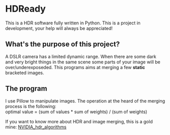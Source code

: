 # HDReady
This is a HDR software fully written in Python. This is a project in development, your help will always be appreciated!

## What's the purpose of this project?

A DSLR camera has a limited dynamic range. When there are some dark and very bright things in the same scene some parts of your image will be over/underexposeded. This programs aims at merging a few **static** bracketed images.

## The program

I use Pillow to manipulate images.
The operation at the heard of the merging process is the following:   
optimal value = (sum of values * sum of weights) / (sum of weights)

If you want to know more about HDR and image merging, this is a gold mine: [NVIDIA_hdr_algorithms](https://research.nvidia.com/sites/default/files/publications/Gallo-Sen_StackBasedHDR_2016.pdf)
 
